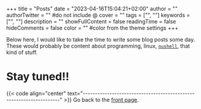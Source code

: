 +++
title = "Posts"
date = "2023-04-16T15:04:21+02:00"
author = ""
authorTwitter = "" #do not include @
cover = ""
tags = ["", ""]
keywords = ["", ""]
description = ""
showFullContent = false
readingTime = false
hideComments = false
color = "" #color from the theme settings
+++

Below here, I would like to take the time to write some blog posts some day.  
These would probably be content about programming, linux, [`nushell`], that kind
of stuff.

# Stay tuned!!

{{< code align="center" text="--------------------------------------------------------------------" >}}
Go back to the [front page](/).

[`nushell`]: https://github.com/nushell/nushell
